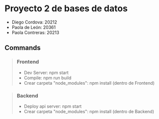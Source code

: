 # Proyecto 2 de bases de datos 
- Diego Cordova: 20212
- Paola de León: 20361
- Paola Contreras: 20213

## Commands

> ### Frontend 
> - Dev Server: npm start
> - Compile: npm run build
> - Crear carpeta "node_modules": npm install (dentro de Frontend)

> ### Backend
> - Deploy api server: npm start
> - Crear carpeta "node_modules": npm install (dentro de Backend)
